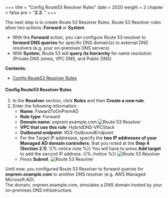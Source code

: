 +++
title = "Config Route53 Resolver Rules"
date = 2020
weight = 2
chapter = false
pre = "<b>2.2. </b>"
+++

The next step is to create Route 53 Resolver Rules. Route 53 Resolver rules allow two actions: **Forward** or **System**. 
* With the **Forward** action, you can configure Route 53 resolver to **forward DNS queries** for specific DNS domain(s) to external DNS resolvers (e.g. your on-premises DNS servers).
* With **System**, Route 53 will **query its hierarchy** for name resolution (Private DNS zones, VPC DNS, and Public DNS).

**Contents:**
- [Config Route53 Resolver Rules](#config-route53-resolver-rules)

#### Config Route53 Resolver Rules

1. In the **Resolver** section, click **Rules** and then **Create a new rule**.
2. Enter the following information:
   - **Name**: FowardToOnPremAD
   - **Rule type**: Forward
   - **Domain name**: onprem.example.com
   ![Route 53 Resolver](../../../images/2/2-route53rule.png?width=90pc)
   - **VPC that use this rule**: HybridDNS-VPCStack
   - **Outbound endpoint**: R53-OutboundEndpoint
   - For the Target IP addresses, specify the **two IP addresses of your Managed AD domain controllers**, that you noted at the **Step 4 (Section 2.1)**. 
   {{% notice note %}}
   You will have to press **Add target** to add the second IP address.
   {{% /notice %}}
   ![Route 53 Resolver](../../../images/2/2-route53rule2.png?width=90pc)
   - Press **Submit**.
   ![Route 53 Resolver](../../../images/2/2-route53rule3.png?width=90pc)

Until now, you configured Route 53 Resolver to forward queries for **onprem.example.com** to another DNS resolver (e.g. AWS Managed Microsoft AD).  
The domain, onprem.example.com, simulates a DNS domain hosted by your on-premises DNS infrastructure.